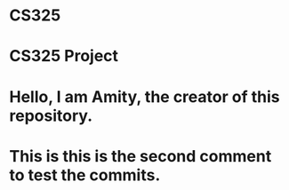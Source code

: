 # CS325
# CS325 Project
# Hello, I am Amity, the creator of this repository.
# This is this is the second comment to test the commits.
